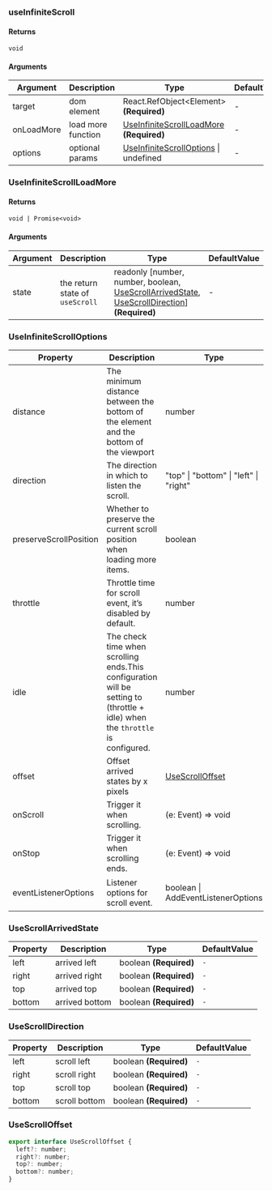 ### useInfiniteScroll

#### Returns
`void`

#### Arguments
|Argument|Description|Type|DefaultValue|
|---|---|---|---|
|target|dom element|React.RefObject&lt;Element&gt;  **(Required)**|-|
|onLoadMore|load more function|[UseInfiniteScrollLoadMore](#UseInfiniteScrollLoadMore)  **(Required)**|-|
|options|optional params|[UseInfiniteScrollOptions](#UseInfiniteScrollOptions) \| undefined |-|

### UseInfiniteScrollLoadMore

#### Returns
`void | Promise<void>`

#### Arguments
|Argument|Description|Type|DefaultValue|
|---|---|---|---|
|state|the return state of `useScroll`|readonly [number, number, boolean, [UseScrollArrivedState](#UseScrollArrivedState), [UseScrollDirection](#UseScrollDirection)]  **(Required)**|-|

### UseInfiniteScrollOptions

|Property|Description|Type|DefaultValue|
|---|---|---|---|
|distance|The minimum distance between the bottom of the element and the bottom of the viewport|number |`0`|
|direction|The direction in which to listen the scroll.|"top" \| "bottom" \| "left" \| "right" |`'bottom'`|
|preserveScrollPosition|Whether to preserve the current scroll position when loading more items.|boolean |`-`|
|throttle|Throttle time for scroll event, it’s disabled by default.|number |`0`|
|idle|The check time when scrolling ends.This configuration will be setting to (throttle + idle) when the `throttle` is configured.|number |`-`|
|offset|Offset arrived states by x pixels|[UseScrollOffset](#UseScrollOffset) |`-`|
|onScroll|Trigger it when scrolling.|(e: Event) => void |`-`|
|onStop|Trigger it when scrolling ends.|(e: Event) => void |`-`|
|eventListenerOptions|Listener options for scroll event.|boolean \| AddEventListenerOptions |`{capture: false, passive: true}`|

### UseScrollArrivedState

|Property|Description|Type|DefaultValue|
|---|---|---|---|
|left|arrived left|boolean  **(Required)**|`-`|
|right|arrived right|boolean  **(Required)**|`-`|
|top|arrived top|boolean  **(Required)**|`-`|
|bottom|arrived bottom|boolean  **(Required)**|`-`|

### UseScrollDirection

|Property|Description|Type|DefaultValue|
|---|---|---|---|
|left|scroll left|boolean  **(Required)**|`-`|
|right|scroll right|boolean  **(Required)**|`-`|
|top|scroll top|boolean  **(Required)**|`-`|
|bottom|scroll bottom|boolean  **(Required)**|`-`|

### UseScrollOffset

```js
export interface UseScrollOffset {
  left?: number;
  right?: number;
  top?: number;
  bottom?: number;
}
```